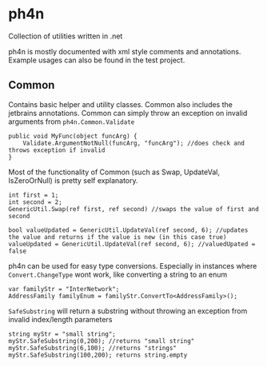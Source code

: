ph4n
===============

Collection of utilities written in .net

ph4n is mostly documented with xml style comments and annotations. Example usages can also be found in the test project.


Common
---------------

Contains basic helper and utility classes. Common also includes the jetbrains annotations.
Common can simply throw an exception on invalid arguments from `ph4n.Common.Validate`

    public void MyFunc(object funcArg) {
        Validate.ArgumentNotNull(funcArg, "funcArg"); //does check and throws exception if invalid
    }

Most of the functionality of Common (such as Swap, UpdateVal, IsZeroOrNull) is pretty self explanatory.

    int first = 1;
    int second = 2;
    GenericUtil.Swap(ref first, ref second) //swaps the value of first and second
    
    bool valueUpdated = GenericUtil.UpdateVal(ref second, 6); //updates the value and returns if the value is new (in this case true)
    valueUpdated = GenericUtil.UpdateVal(ref second, 6); //valuedUpated = false
    
ph4n can be used for easy type conversions. Especially in instances where `Convert.ChangeType` wont work, like converting a string to an enum

    var familyStr = "InterNetwork";
    AddressFamily familyEnum = familyStr.ConvertTo<AddressFamily>();

`SafeSubstring` will return a substring without throwing an exception from invalid index/length parameters

    string myStr = "small string";
    myStr.SafeSubstring(0,200); //returns "small string"
    myStr.SafeSubstring(6,100); //returns "strings"
    myStr.SafeSubstring(100,200); returns string.empty
